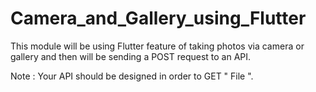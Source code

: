 # Camera_and_Gallery_using_Flutter

This module will be using Flutter feature of taking photos via camera or gallery and then will be sending a POST request to an API.

Note : 
Your API should be designed in order to GET  " File ".
